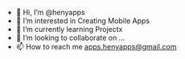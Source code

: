 - 👋 Hi, I’m @henyapps
- 👀 I’m interested in Creating Mobile Apps
- 🌱 I’m currently learning Projectx
- 💞️ I’m looking to collaborate on ...
- 📫 How to reach me apps.henyapps@gmail.com

<!---
henyapps/henyapps is a ✨ special ✨ repository because its `README.md` (this file) appears on your GitHub profile.
You can click the Preview link to take a look at your changes.
--->
